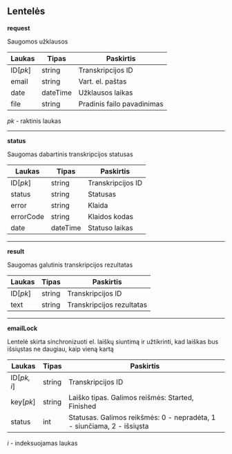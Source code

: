 ## Lentelės ##

**request** 

Saugomos užklausos

| Laukas| Tipas | Paskirtis | 
| ---|-|-|
| ID[*pk*] | string | Transkripcijos ID |
| email| string | Vart. el. paštas |
| date | dateTime | Užklausos laikas |
| file | string | Pradinis failo pavadinimas |


*pk* - raktinis laukas

---
**status**

Saugomas dabartinis transkripcijos statusas

| Laukas| Tipas | Paskirtis |
| ---|-|-|
| ID[*pk*] | string | Transkripcijos ID |
| status | string | Statusas |
| error  | string | Klaida |
| errorCode  | string | Klaidos kodas |
| date   | dateTime | Statuso laikas |

---
**result**

Saugomas galutinis transkripcijos rezultatas

| Laukas| Tipas | Paskirtis |
| ---|-|-|
| ID[*pk*] | string | Transkripcijos ID |
| text | string | Transkripcijos rezultatas |

---
**emailLock**

Lentelė skirta sinchronizuoti el. laiškų siuntimą ir užtikrinti, kad laiškas bus išsiųstas ne daugiau, kaip vieną kartą

| Laukas| Tipas | Paskirtis |
| ---|-|-|
| ID[*pk, i*] | string | Transkripcijos ID |
| key[*pk*] | string | Laiško tipas. Galimos reišmės: Started, Finished |
| status | int | Statusas. Galimos reikšmės: 0 - nepradėta, 1 - siunčiama, 2 - išsiųsta

*i* - indeksuojamas laukas

